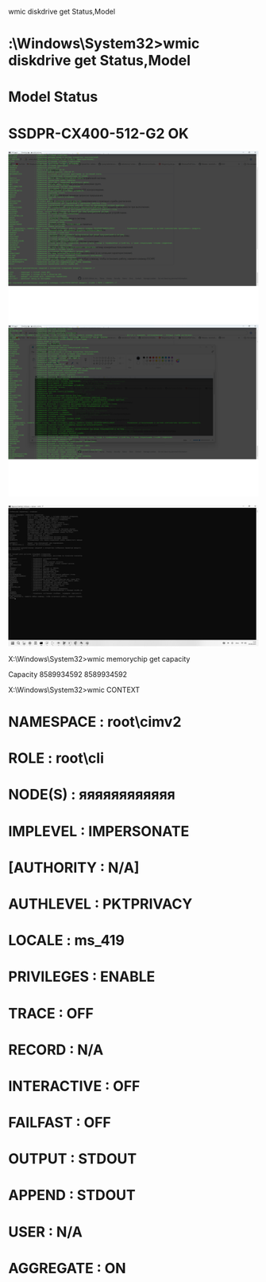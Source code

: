 wmic diskdrive get Status,Model

# :\Windows\System32>wmic diskdrive get Status,Model
# Model                      Status
# SSDPR-CX400-512-G2         OK



  ![1](https://github.com/selecitevww/CYGAN-WMIC-COMMANDS/blob/main/wmic1.png)
  ![1](https://github.com/selecitevww/CYGAN-WMIC-COMMANDS/blob/main/wmic2.png)

  ![1](https://github.com/selecitevww/CYGAN-WMIC-COMMANDS/blob/main/12345.png)

X:\Windows\System32>wmic memorychip get capacity

Capacity
8589934592
8589934592


X:\Windows\System32>wmic CONTEXT

# NAMESPACE             : root\cimv2
# 
# ROLE                  : root\cli
# 
# NODE(S)               : яяяяяяяяяяяя
# 
# IMPLEVEL              : IMPERSONATE
# 
# [AUTHORITY            : N/A]
# 
# AUTHLEVEL             : PKTPRIVACY
# 
# LOCALE                : ms_419
# 
# PRIVILEGES            : ENABLE
# 
# TRACE                 : OFF
# 
# RECORD                : N/A
# 
# INTERACTIVE           : OFF
# 
# FAILFAST              : OFF
# 
# OUTPUT                : STDOUT
# 
# APPEND                : STDOUT
# 
# USER                  : N/A
# 
# AGGREGATE             : ON


